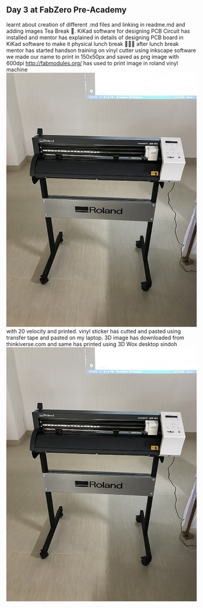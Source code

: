 ## Day 3 at FabZero Pre-Academy

learnt about creation of different .md files and linking in readme.md and adding images
Tea Break :tea:.
KiKad software for designing PCB Circuit has installed and mentor has explained in details of designing PCB board in KiKad software to make it physical
lunch break :rice_ball::fork_and_knife::bento:
after lunch break mentor has started handson training on vinyl cutter
using inkscape software we made our name to print in 150x50px and saved as png image with 600dpi
http://fabmodules.org/ has used to print image in roland vinyl machine
![image of vinyl cutter](img/vinylcutter.jpg)
with 20 velocity and printed. vinyl sticker has cutted and  pasted using transfer tape and pasted on my laptop.
3D image has downloaded from thinkiverse.com and same has printed using 3D Wox desktop sindoh
![image of vinyl cutter](img/vinylcutter.jpg)